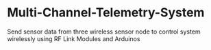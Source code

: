 Multi-Channel-Telemetry-System
==============================

Send sensor data from three wireless sensor node to control system wirelessly using RF Link Modules and Arduinos
